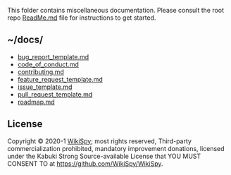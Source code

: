 This folder contains miscellaneous documentation. Please consult the root repo [ReadMe.md](../ReadMe.md) file for instructions to get started.

## ~/docs/

* [bug_report_template.md](./bug_report_template.md)
* [code_of_conduct.md](./code_of_conduct.md)
* [contributing.md](./contributing.md)
* [feature_request_template.md](./feature_request_template.md)
* [issue_template.md](./issue_template.md)
* [pull_request_template.md](./pull_request_template.md)
* [roadmap.md](./roadmap.md)

## License

Copyright © 2020-1 [WikiSpy](https://wikispy.us); most rights reserved, Third-party commercialization prohibited, mandatory improvement donations, licensed under the Kabuki Strong Source-available License that YOU MUST CONSENT TO at <https://github.com/WikiSpy/WikiSpy>.
